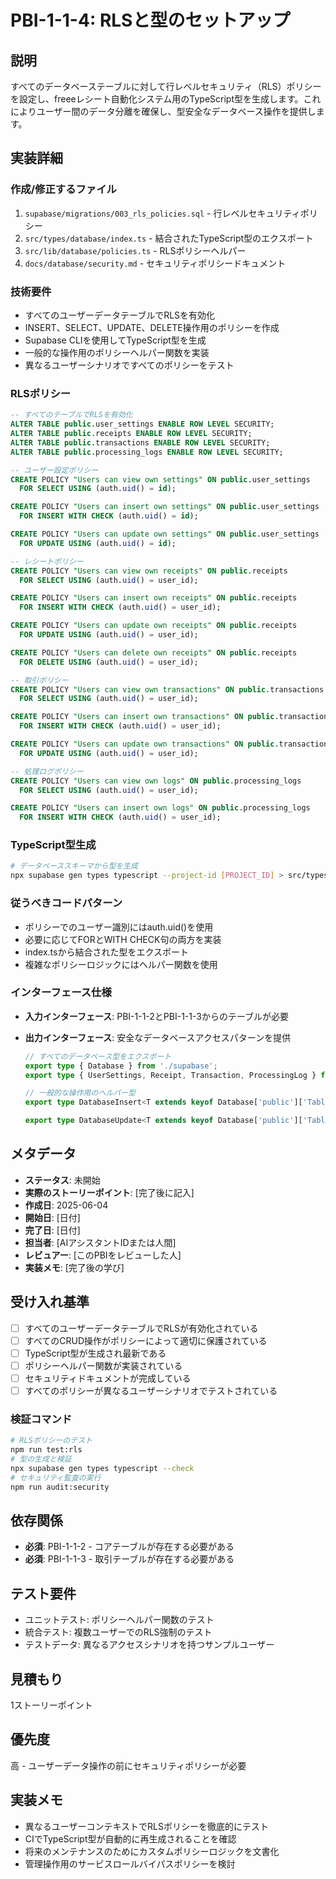 # PBI-1-1-4: RLSと型のセットアップ

## 説明

すべてのデータベーステーブルに対して行レベルセキュリティ（RLS）ポリシーを設定し、freeeレシート自動化システム用のTypeScript型を生成します。これによりユーザー間のデータ分離を確保し、型安全なデータベース操作を提供します。

## 実装詳細

### 作成/修正するファイル

1. `supabase/migrations/003_rls_policies.sql` - 行レベルセキュリティポリシー
2. `src/types/database/index.ts` - 結合されたTypeScript型のエクスポート
3. `src/lib/database/policies.ts` - RLSポリシーヘルパー
4. `docs/database/security.md` - セキュリティポリシードキュメント

### 技術要件

- すべてのユーザーデータテーブルでRLSを有効化
- INSERT、SELECT、UPDATE、DELETE操作用のポリシーを作成
- Supabase CLIを使用してTypeScript型を生成
- 一般的な操作用のポリシーヘルパー関数を実装
- 異なるユーザーシナリオですべてのポリシーをテスト

### RLSポリシー

```sql
-- すべてのテーブルでRLSを有効化
ALTER TABLE public.user_settings ENABLE ROW LEVEL SECURITY;
ALTER TABLE public.receipts ENABLE ROW LEVEL SECURITY;
ALTER TABLE public.transactions ENABLE ROW LEVEL SECURITY;
ALTER TABLE public.processing_logs ENABLE ROW LEVEL SECURITY;

-- ユーザー設定ポリシー
CREATE POLICY "Users can view own settings" ON public.user_settings
  FOR SELECT USING (auth.uid() = id);

CREATE POLICY "Users can insert own settings" ON public.user_settings
  FOR INSERT WITH CHECK (auth.uid() = id);

CREATE POLICY "Users can update own settings" ON public.user_settings
  FOR UPDATE USING (auth.uid() = id);

-- レシートポリシー
CREATE POLICY "Users can view own receipts" ON public.receipts
  FOR SELECT USING (auth.uid() = user_id);

CREATE POLICY "Users can insert own receipts" ON public.receipts
  FOR INSERT WITH CHECK (auth.uid() = user_id);

CREATE POLICY "Users can update own receipts" ON public.receipts
  FOR UPDATE USING (auth.uid() = user_id);

CREATE POLICY "Users can delete own receipts" ON public.receipts
  FOR DELETE USING (auth.uid() = user_id);

-- 取引ポリシー
CREATE POLICY "Users can view own transactions" ON public.transactions
  FOR SELECT USING (auth.uid() = user_id);

CREATE POLICY "Users can insert own transactions" ON public.transactions
  FOR INSERT WITH CHECK (auth.uid() = user_id);

CREATE POLICY "Users can update own transactions" ON public.transactions
  FOR UPDATE USING (auth.uid() = user_id);

-- 処理ログポリシー
CREATE POLICY "Users can view own logs" ON public.processing_logs
  FOR SELECT USING (auth.uid() = user_id);

CREATE POLICY "Users can insert own logs" ON public.processing_logs
  FOR INSERT WITH CHECK (auth.uid() = user_id);
```

### TypeScript型生成

```bash
# データベーススキーマから型を生成
npx supabase gen types typescript --project-id [PROJECT_ID] > src/types/database/supabase.ts
```

### 従うべきコードパターン

- ポリシーでのユーザー識別にはauth.uid()を使用
- 必要に応じてFORとWITH CHECK句の両方を実装
- index.tsから結合された型をエクスポート
- 複雑なポリシーロジックにはヘルパー関数を使用

### インターフェース仕様

- **入力インターフェース**: PBI-1-1-2とPBI-1-1-3からのテーブルが必要
- **出力インターフェース**: 安全なデータベースアクセスパターンを提供

  ```typescript
  // すべてのデータベース型をエクスポート
  export type { Database } from './supabase';
  export type { UserSettings, Receipt, Transaction, ProcessingLog } from './supabase';

  // 一般的な操作用のヘルパー型
  export type DatabaseInsert<T extends keyof Database['public']['Tables']> = Database['public']['Tables'][T]['Insert'];

  export type DatabaseUpdate<T extends keyof Database['public']['Tables']> = Database['public']['Tables'][T]['Update'];
  ```

## メタデータ

- **ステータス**: 未開始
- **実際のストーリーポイント**: [完了後に記入]
- **作成日**: 2025-06-04
- **開始日**: [日付]
- **完了日**: [日付]
- **担当者**: [AIアシスタントIDまたは人間]
- **レビュアー**: [このPBIをレビューした人]
- **実装メモ**: [完了後の学び]

## 受け入れ基準

- [ ] すべてのユーザーデータテーブルでRLSが有効化されている
- [ ] すべてのCRUD操作がポリシーによって適切に保護されている
- [ ] TypeScript型が生成され最新である
- [ ] ポリシーヘルパー関数が実装されている
- [ ] セキュリティドキュメントが完成している
- [ ] すべてのポリシーが異なるユーザーシナリオでテストされている

### 検証コマンド

```bash
# RLSポリシーのテスト
npm run test:rls
# 型の生成と検証
npx supabase gen types typescript --check
# セキュリティ監査の実行
npm run audit:security
```

## 依存関係

- **必須**: PBI-1-1-2 - コアテーブルが存在する必要がある
- **必須**: PBI-1-1-3 - 取引テーブルが存在する必要がある

## テスト要件

- ユニットテスト: ポリシーヘルパー関数のテスト
- 統合テスト: 複数ユーザーでのRLS強制のテスト
- テストデータ: 異なるアクセスシナリオを持つサンプルユーザー

## 見積もり

1ストーリーポイント

## 優先度

高 - ユーザーデータ操作の前にセキュリティポリシーが必要

## 実装メモ

- 異なるユーザーコンテキストでRLSポリシーを徹底的にテスト
- CIでTypeScript型が自動的に再生成されることを確認
- 将来のメンテナンスのためにカスタムポリシーロジックを文書化
- 管理操作用のサービスロールバイパスポリシーを検討
